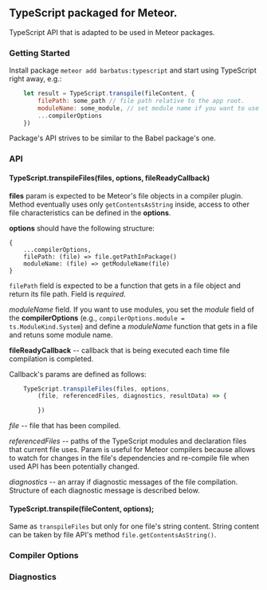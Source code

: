 ## TypeScript packaged for Meteor.
TypeScript API that is adapted to be used in Meteor packages.

### Getting Started
Install package `meteor add barbatus:typescript` and start using TypeScript right away, e.g.:
````js
    let result = TypeScript.transpile(fileContent, {
        filePath: some_path // file path relative to the app root.
        moduleName: some_module, // set module name if you want to use ES6 modules.
        ...compilerOptions
    })
````
Package's API strives to be similar to the Babel package's one.

### API
#### TypeScript.transpileFiles(files, options, fileReadyCallback)
**files** param is expected to be Meteor's file objects in a compiler plugin.
Method eventually uses only `getContentsAsString` inside,
access to other file characteristics can be defined in the **options**.

**options** should have the following structure:
````
{
    ...compilerOptions,
    filePath: (file) => file.getPathInPackage()
    moduleName: (file) => getModuleName(file)
}
````
`filePath` field is expected to be a function that gets in a file object and return its file path.
Field is *required*.

_moduleName_ field. If you want to use modules, you set the _module_ field of the **compilerOptions** (e.g., `compilerOptions.module = ts.ModuleKind.System`) and define a _moduleName_ function that gets in a file and retuns some module name.

**fileReadyCallback** -- callback that is being executed each time file compilation is completed.

Callback's params are defined as follows:
````js
    TypeScript.transpileFiles(files, options,
        (file, referencedFiles, diagnostics, resultData) => {

        })
````

_file_ -- file that has been compiled.

_referencedFiles_ -- paths of the TypeScript modules and declaration files that current file uses.
Param is useful for Meteor compilers because allows to watch for changes in the file's dependencies and re-compile file when used API has been potentially changed.

_diagnostics_ -- an array if diagnostic messages of the file compilation.
Structure of each diagnostic message is described below.

#### TypeScript.transpile(fileContent, options);
Same as `transpileFiles` but only for one file's string content. String content can be taken by file API's method
`file.getContentsAsString()`.

### Compiler Options

### Diagnostics
